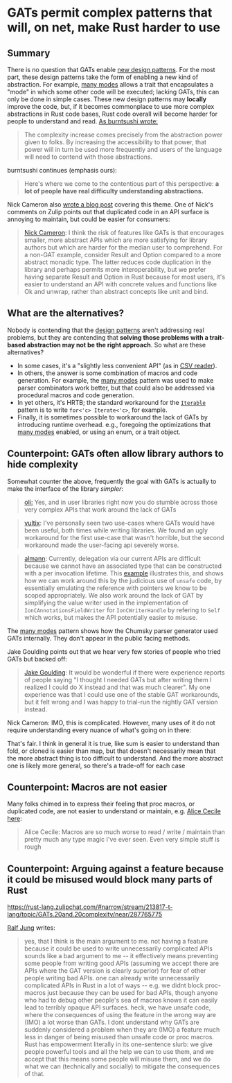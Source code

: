# GATs permit complex patterns that will, on net, make Rust harder to use

## Summary

There is no question that GATs enable [new design patterns](../design_patterns.md). For the most part, these design patterns take the form of enabling a new kind of abstraction. For example, [many modes](../design_patterns/many_modes.md) allows a trait that encapsulates a "mode" in which some other code will be executed; lacking GATs, this can only be done in simple cases. These new design patterns may **locally** improve the code, but, if it becomes commonplace to use more complex abstractions in Rust code bases, Rust code overall will become harder for people to understand and read. [As burntsushi wrote:](https://github.com/rust-lang/rust/pull/96709#issuecomment-1168643277)

> The complexity increase comes precisely from the abstraction power given to folks. By increasing the accessibility to that power, that power will in turn be used more frequently and users of the language will need to contend with those abstractions. 

burntsushi continues (emphasis ours):

> Here's where we come to the contentious part of this perspective: **a lot of people have real difficulty understanding abstractions.**

Nick Cameron also [wrote a blog post](https://www.ncameron.org/blog/complexity/) covering this theme. One of Nick's comments on Zulip points out that duplicated code in an API surface is annoying to maintain, but could be easier for consumers:

> [Nick Cameron](https://rust-lang.zulipchat.com/#narrow/stream/213817-t-lang/topic/GATs.20and.20complexity/near/287854656): I think the risk of features like GATs is that encourages smaller, more abstract APIs which are more satisfying for library authors but which are harder for the median user to comprehend. For a non-GAT example, consider Result and Option compared to a more abstract monadic type. The latter reduces code duplication in the library and perhaps permits more interoperability, but we prefer having separate Result and Option in Rust because for most users, it's easier to understand an API with concrete values and functions like Ok and unwrap, rather than abstract concepts like unit and bind.

## What are the alternatives?

Nobody is contending that the [design patterns](../design_patterns.md) aren't addressing real problems, but they are contending that **solving those problems with a trait-based abstraction may not be the right approach**. So what are these alternatives? 

* In some cases, it's a "slightly less convenient API" (as in [CSV reader](https://docs.rs/csv/latest/csv/struct.Reader.html#method.read_record)).
* In others, the answer is some combination of macros and code generation. For example, the [many modes](../design_patterns/many_modes.md) pattern was used to make parser combinators work better, but that could also be addressed via procedural macros and code generation.
* In yet others, it's HRTB; the standard workaround for the [`Iterable`](../design_patterns/iterable.md) pattern is to write `for<'c> Iterate<'c>`, for example.
* Finally, it is sometimes possible to workaround the lack of GATs by introducing runtime overhead. e.g., foregoing the optimizations that [many modes](../design_patterns/many_modes.md) enabled, or using an enum, or a trait object.

## Counterpoint: GATs often allow library authors to hide complexity

Somewhat counter the above, frequently the goal with GATs is actually to make the interface of the library *simpler*:

> [oli:](https://rust-lang.zulipchat.com/#narrow/stream/213817-t-lang/topic/GATs.20and.20complexity/near/287855607) Yes, and in user libraries right now you do stumble across those very complex APIs that work around the lack of GATs

> [vultix](https://github.com/rust-lang/rust/pull/96709#issuecomment-1170092720): I've personally seen two use-cases where GATs would have been useful, both times while writing libraries. We found an ugly workaround for the first use-case that wasn't horrible, but the second workaround made the user-facing api severely worse.

> [almann](https://github.com/amzn/ion-rust/issues/98): Currently, delegation via our current APIs are difficult because we cannot have an associated type that can be constructed with a per invocation lifetime. This [example](https://gist.github.com/almann/d21da1856d2a3c9f95dd04248a17d3ce) illustrates this, and shows how we can work around this by the judicious use of `unsafe` code, by essentially emulating the reference with pointers we know to be scoped appropriately. We also work around the lack of GAT by simplifying the value writer used in the implementation of `IonCAnnotationsFieldWriter` for `IonCWriterHandle` by refering to `Self` which works, but makes the API potentially easier to misuse.

The [many modes](../design_patterns/many_modes.md) pattern shows how the Chumsky parser generator used GATs internally. They don't appear in the public facing methods.

Jake Goulding points out that we hear very few stories of people who tried GATs but backed off:

> [Jake Goulding](https://rust-lang.zulipchat.com/#narrow/stream/213817-t-lang/topic/GATs.20and.20complexity/near/287858483): It would be wonderful if there were experience reports of people saying "I thought I needed GATs but after writing them I realized I could do X instead and that was much clearer". My one experience was that I could use one of the stable GAT workarounds, but it felt wrong and I was happy to trial-run the nightly GAT version instead.



Nick Cameron:
IMO, this is complicated. However, many uses of it do not require understanding every nuance of what's going on in there:

That's fair. I think in general it is true, like sum is easier to understand than fold, or cloned is easier than map, but that doesn't necessarily mean that the more abstract thing is too difficult to understand. And the more abstract one is likely more general, so there's a trade-off for each case

## Counterpoint: Macros are not easier

Many folks chimed in to express their feeling that proc macros, or duplicated code, are not easier to understand or maintain, e.g. [Alice Cecile here](https://rust-lang.zulipchat.com/#narrow/stream/213817-t-lang/topic/type-GATs.20vs.20lifetime-GATs.20.5Bfrom.20GATs.20and.20complexity.5D/near/288732525):

> Alice Cecile: Macros are so much worse to read / write / maintain than pretty much any type magic I've ever seen. Even very simple stuff is rough


## Counterpoint: Arguing against a feature because it could be misused would block many parts of Rust

https://rust-lang.zulipchat.com/#narrow/stream/213817-t-lang/topic/GATs.20and.20complexity/near/287765775

[Ralf Jung](https://rust-lang.zulipchat.com/#narrow/stream/213817-t-lang/topic/GATs.20and.20complexity/near/287841239) writes:

> yes, that I think is the main argument to me. not having a feature because it could be used to write unnecessarily complicated APIs sounds like a bad argument to me -- it effectively means preventing some people from writing good APIs (assuming we accept there are APIs where the GAT version is clearly superior) for fear of other people writing bad APIs. one can already write unnecessarily complicated APIs in Rust in a lot of ways -- e.g. we didnt block proc-macros just because they can be used for bad APIs, though anyone who had to debug other people's sea of macros knows it can easily lead to terribly opaque API surfaces.
heck, we have unsafe code, where the consequences of using the feature in the wrong way are (IMO) a lot worse than GATs. I dont understand why GATs are suddenly considered a problem when they are (IMO) a feature much less in danger of being misused than unsafe code or proc macros. Rust has empowerment literally in its one-sentence slurb: we give people powerful tools and all the help we can to use them, and we accept that this means some people will misuse them, and we do what we can (technically and socially) to mitigate the consequences of that.
